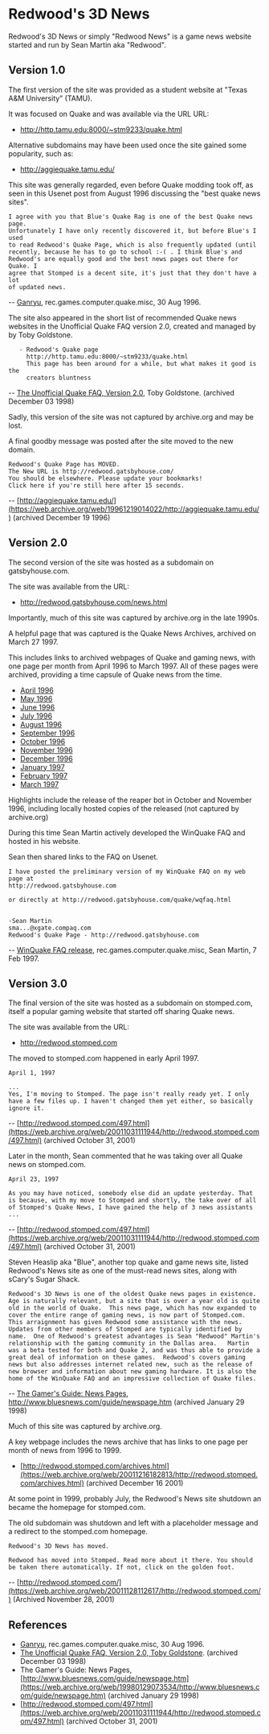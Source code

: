 # Redwood's 3D News

Redwood's 3D News or simply "Redwood News" is a game news website started and run by Sean Martin aka "Redwood".



## Version 1.0

The first version of the site was provided as a student website at "Texas A&M University" (TAMU).

It was focused on Quake and was available via the URL URL:

* http://http.tamu.edu:8000/~stm9233/quake.html

Alternative subdomains may have been used once the site gained some popularity, such as:

* http://aggiequake.tamu.edu/

This site was generally regarded, even before Quake modding took off, as seen in this Usenet post from August 1996 discussing the "best quake news sites".

	I agree with you that Blue's Quake Rag is one of the best Quake news page.
	Unfortunately I have only recently discovered it, but before Blue's I used
	to read Redwood's Quake Page, which is also frequently updated (until
	recently, because he has to go to school :-( . I think Blue's and
	Redwood's are equally good and the best news pages out there for Quake. I
	agree that Stomped is a decent site, it's just that they don't have a lot
	of updated news.

-- [Ganryu](https://groups.google.com/g/rec.games.computer.quake.misc/c/NUqdCMzASds/m/K97VZkh61XwJ), rec.games.computer.quake.misc, 30 Aug 1996.

The site also appeared in the short list of recommended Quake news websites in the Unofficial Quake FAQ version 2.0, created and managed by by Toby Goldstone.


	   - Redwood's Quake page
	     http://http.tamu.edu:8000/~stm9233/quake.html
	     This page has been around for a while, but what makes it good is the
	     creators bluntness

-- [The Unofficial Quake FAQ, Version 2.0](https://web.archive.org/web/19981203163721/http://easyweb.easynet.co.uk/~inferno/), Toby Goldstone. (archived December 03 1998)

Sadly, this version of the site was not captured by archive.org and may be lost.


A final goodby message was posted after the site moved to the new domain.


	Redwood's Quake Page has MOVED.
	The New URL is http://redwood.gatsbyhouse.com/
	You should be elsewhere. Please update your bookmarks!
	Click here if you're still here after 15 seconds.

-- [http://aggiequake.tamu.edu/](https://web.archive.org/web/19961219014022/http://aggiequake.tamu.edu/) (archived December 19 1996)



## Version 2.0

The second version of the site was hosted as a subdomain on gatsbyhouse.com.

The site was available from the URL:

* http://redwood.gatsbyhouse.com/news.html

Importantly, much of this site was captured by archive.org in the late 1990s.

A helpful page that was captured is the Quake News Archives, archived on March 27 1997.

This includes links to archived webpages of Quake and gaming news, with one page per month from April 1996 to March 1997. All of these pages were archived, providing a time capsule of Quake news from the time.

* [April 1996](https://web.archive.org/web/19970327201107/http://redwood.gatsbyhouse.com/quake/496.html)
* [May 1996](https://web.archive.org/web/19970327201055/http://redwood.gatsbyhouse.com/quake/596.html)
* [June 1996](https://web.archive.org/web/19970327201041/http://redwood.gatsbyhouse.com/quake/696.html)
* [July 1996](https://web.archive.org/web/19970327201029/http://redwood.gatsbyhouse.com/quake/796.html)
* [August 1996](https://web.archive.org/web/19970327201017/http://redwood.gatsbyhouse.com/quake/896.html)
* [September 1996](https://web.archive.org/web/19970327201002/http://redwood.gatsbyhouse.com/quake/996.html)
* [October 1996](https://web.archive.org/web/19970327172944/http://redwood.gatsbyhouse.com/quake/1096.html)
* [November 1996](https://web.archive.org/web/19970327200928/http://redwood.gatsbyhouse.com/quake/1196.html)
* [December 1996](https://web.archive.org/web/19970327200909/http://redwood.gatsbyhouse.com/quake/1296.html)
* [January 1997](https://web.archive.org/web/19970327200851/http://redwood.gatsbyhouse.com/quake/197.html)
* [February 1997](https://web.archive.org/web/19970327200835/http://redwood.gatsbyhouse.com/quake/297.html)
* [March 1997](https://web.archive.org/web/19970327200819/http://redwood.gatsbyhouse.com/quake/397.html)

Highlights include the release of the reaper bot in October and November 1996, including locally hosted copies of the released (not captured by archive.org)

During this time Sean Martin actively developed the WinQuake FAQ and hosted in his website.

Sean then shared links to the FAQ on Usenet.

	I have posted the preliminary version of my WinQuake FAQ on my web
	page at
	http://redwood.gatsbyhouse.com

	or directly at http://redwood.gatsbyhouse.com/quake/wqfaq.html


	-Sean Martin
	sma...@xgate.compaq.com
	Redwood's Quake Page - http://redwood.gatsbyhouse.com

-- [WinQuake FAQ release](https://groups.google.com/g/rec.games.computer.quake.misc/c/u0LU80KzYHQ/m/zCVId25e-J8J), rec.games.computer.quake.misc, Sean Martin, 7 Feb 1997.




## Version 3.0

The final version of the site was hosted as a subdomain on stomped.com, itself a popular gaming website that started off sharing Quake news.

The site was available from the URL:

* http://redwood.stomped.com

The moved to stomped.com happened in early April 1997.

	April 1, 1997

	...
	Yes, I'm moving to Stomped. The page isn't really ready yet. I only have a few files up. I haven't changed them yet either, so basically ignore it.

-- [http://redwood.stomped.com/497.html](https://web.archive.org/web/20011031111944/http://redwood.stomped.com/497.html) (archived October 31, 2001)

Later in the month, Sean commented that he was taking over all Quake news on stomped.com.

	April 23, 1997

	As you may have noticed, somebody else did an update yesterday. That is because, with my move to Stomped and shortly, the take over of all of Stomped's Quake News, I have gained the help of 3 news assistants ...

-- [http://redwood.stomped.com/497.html](https://web.archive.org/web/20011031111944/http://redwood.stomped.com/497.html) (archived October 31, 2001)

Steven Heaslip aka "Blue", another top quake and game news site, listed Redwood's News site as one of the must-read news sites, along with sCary's Sugar Shack.

	Redwood's 3D News is one of the oldest Quake news pages in existence.  Age is naturally relevant, but a site that is over a year old is quite old in the world of Quake.  This news page, which has now expanded to cover the entire range of gaming news, is now part of Stomped.com.  This arraignment has given Redwood some assistance with the news.  Updates from other members of Stomped are typically identified by name.  One of Redwood's greatest advantages is Sean "Redwood" Martin's relationship with the gaming community in the Dallas area.   Martin was a beta tested for both and Quake 2, and was thus able to provide a great deal of information on these games.  Redwood's covers gaming news but also addresses internet related new, such as the release of new browser and information about new gaming hardware. It is also the home of the WinQuake FAQ and an impressive collection of Quake files.

-- [The Gamer's Guide: News Pages](https://web.archive.org/web/19980129073534/http://www.bluesnews.com/guide/newspage.htm), http://www.bluesnews.com/guide/newspage.htm (archived January 29 1998)

Much of this site was captured by archive.org.

A key webpage includes the news archive that has links to one page per month of news from 1996 to 1999.

* [http://redwood.stomped.com/archives.html](https://web.archive.org/web/20011216182813/http://redwood.stomped.com/archives.html) (archived December 16 2001)

At some point in 1999, probably July, the Redwood's News site shutdown an became the homepage for stomped.com.

The old subdomain was shutdown and left with a placeholder message and a redirect to the stomped.com homepage.

	Redwood's 3D News has moved.

	Redwood has moved into Stomped. Read more about it there. You should be taken there automatically. If not, click on the golden foot.

-- [http://redwood.stomped.com/](https://web.archive.org/web/20011128112617/http://redwood.stomped.com/) (Archived November 28, 2001)




## References

* [Ganryu](https://groups.google.com/g/rec.games.computer.quake.misc/c/NUqdCMzASds/m/K97VZkh61XwJ), rec.games.computer.quake.misc, 30 Aug 1996.
* [The Unofficial Quake FAQ, Version 2.0, Toby Goldstone](https://web.archive.org/web/19981203163721/http://easyweb.easynet.co.uk/~inferno/). (archived December 03 1998)
* The Gamer's Guide: News Pages, [http://www.bluesnews.com/guide/newspage.htm](https://web.archive.org/web/19980129073534/http://www.bluesnews.com/guide/newspage.htm) (archived January 29 1998)
* [http://redwood.stomped.com/497.html](https://web.archive.org/web/20011031111944/http://redwood.stomped.com/497.html) (archived October 31, 2001)

